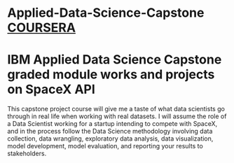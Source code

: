 # Applied-Data-Science-Capstone [COURSERA](https://in.coursera.org/learn/applied-data-science-capstone)
# IBM Applied Data Science Capstone graded module works and projects on SpaceX API
This capstone project course will give me a taste of what data scientists go through in real life when working with real datasets. I will assume the role of a Data Scientist working for a startup intending to compete with SpaceX, and in the process follow the Data Science methodology involving data collection, data wrangling, exploratory data analysis, data visualization, model development, model evaluation, and reporting your results to stakeholders.
